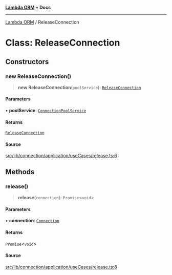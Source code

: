 [**Lambda ORM**](../README.md) • **Docs**

***

[Lambda ORM](../README.md) / ReleaseConnection

# Class: ReleaseConnection

## Constructors

### new ReleaseConnection()

> **new ReleaseConnection**(`poolService`): [`ReleaseConnection`](ReleaseConnection.md)

#### Parameters

• **poolService**: [`ConnectionPoolService`](ConnectionPoolService.md)

#### Returns

[`ReleaseConnection`](ReleaseConnection.md)

#### Source

[src/lib/connection/application/useCases/release.ts:6](https://github.com/lambda-orm/lambdaorm/blob/15952b17a2af20fc678f913dd5cbf226a467196b/src/lib/connection/application/useCases/release.ts#L6)

## Methods

### release()

> **release**(`connection`): `Promise`\<`void`\>

#### Parameters

• **connection**: [`Connection`](../interfaces/Connection.md)

#### Returns

`Promise`\<`void`\>

#### Source

[src/lib/connection/application/useCases/release.ts:8](https://github.com/lambda-orm/lambdaorm/blob/15952b17a2af20fc678f913dd5cbf226a467196b/src/lib/connection/application/useCases/release.ts#L8)
